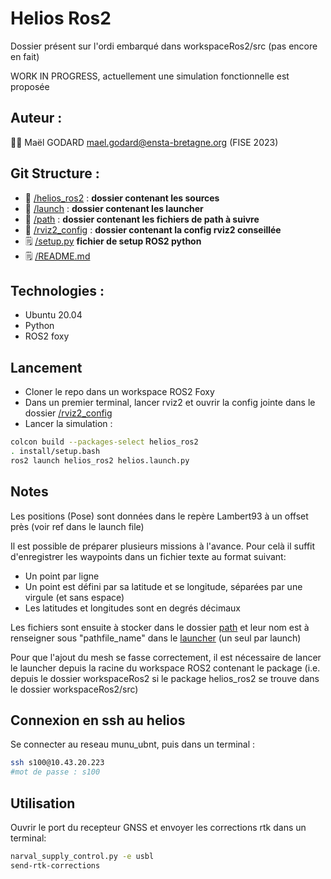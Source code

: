 # Helios Ros2

Dossier présent sur l'ordi embarqué dans workspaceRos2/src (pas encore en fait)

WORK IN PROGRESS, actuellement une simulation fonctionnelle est proposée

## Auteur :

:student: Maël GODARD <mael.godard@ensta-bretagne.org> (FISE 2023)

## Git Structure :

* :file_folder: [/helios_ros2](helios_ros2) : **dossier contenant les sources**
* :file_folder: [/launch](launch) : **dossier contenant les launcher**
* :file_folder: [/path](path) : **dossier contenant les fichiers de path à suivre**
* :file_folder: [/rviz2_config](rviz2_config) : **dossier contenant la config rviz2 conseillée**
* :spiral_notepad: [/setup.py](setup.py)    **fichier de setup ROS2 python**
* :spiral_notepad: [/README.md](README.md)

## Technologies :

* Ubuntu 20.04
* Python
* ROS2 foxy


## Lancement

* Cloner le repo dans un workspace ROS2 Foxy
* Dans un premier terminal, lancer rviz2 et ouvrir la config jointe dans le dossier [/rviz2_config](rviz2_config)
* Lancer la simulation :
```bash
colcon build --packages-select helios_ros2
. install/setup.bash
ros2 launch helios_ros2 helios.launch.py
```

## Notes

Les positions (Pose) sont données dans le repère Lambert93 à un offset près (voir ref dans le launch file)

Il est possible de préparer plusieurs missions à l'avance. Pour celà il suffit d'enregistrer les waypoints dans un fichier texte au format suivant:

* Un point par ligne
* Un point est défini par sa latitude et se longitude, séparées par une virgule (et sans espace)
* Les latitudes et longitudes sont en degrés décimaux

Les fichiers sont ensuite à stocker dans le dossier [path](path) et leur nom est à renseigner sous "pathfile_name" dans le [launcher](launch) (un seul par launch)

Pour que l'ajout du mesh se fasse correctement, il est nécessaire de lancer le launcher depuis la racine du workspace ROS2 contenant le package (i.e. depuis le dossier workspaceRos2 si le package helios_ros2 se trouve dans le dossier workspaceRos2/src)

## Connexion en ssh au helios

Se connecter au reseau munu_ubnt, puis dans un terminal :

```bash
ssh s100@10.43.20.223
#mot de passe : s100
```

## Utilisation

Ouvrir le port du recepteur GNSS et envoyer les corrections rtk dans un terminal:

```bash
narval_supply_control.py -e usbl
send-rtk-corrections
```
